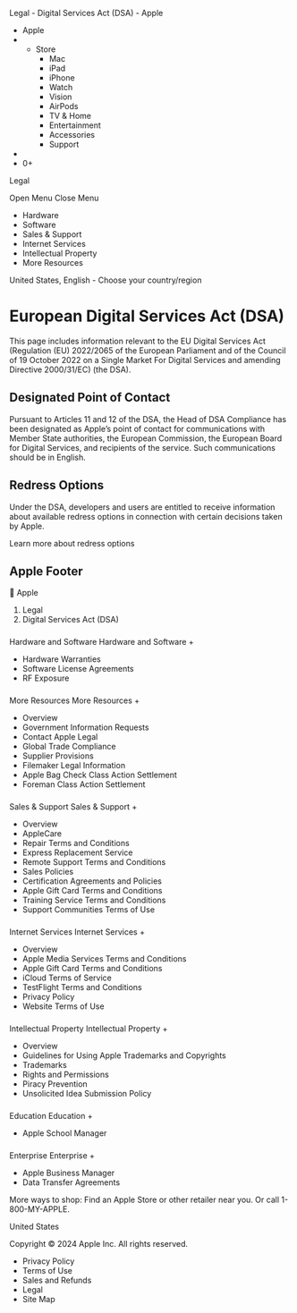 
Legal - Digital Services Act (DSA) - Apple

* Apple
* + Store
	+ Mac
	+ iPad
	+ iPhone
	+ Watch
	+ Vision
	+ AirPods
	+ TV & Home
	+ Entertainment
	+ Accessories
	+ Support
* 
* 0+

Legal

Open Menu
Close Menu
* Hardware
* Software
* Sales & Support
* Internet Services
* Intellectual Property
* More Resources

United States, English -  Choose your country/region

European Digital Services Act (DSA)
===================================

This page includes information relevant to the EU Digital Services Act (Regulation (EU) 2022/2065 of the European Parliament and of the Council of 19 October 2022 on a Single Market For Digital Services and amending Directive 2000/31/EC) (the DSA).

Designated Point of Contact
---------------------------

Pursuant to Articles 11 and 12 of the DSA, the Head of DSA Compliance has been designated as Apple’s point of contact for communications with Member State authorities, the European Commission, the European Board for Digital Services, and recipients of the service. Such communications should be in English.

Redress Options
---------------

Under the DSA, developers and users are entitled to receive information about available redress options in connection with certain decisions taken by Apple.

Learn more about redress options

Apple Footer
------------


Apple
1. Legal
2. Digital Services Act (DSA)

### 
Hardware and Software
Hardware and Software
+

* Hardware Warranties
* Software License Agreements
* RF Exposure

### 
More Resources
More Resources
+

* Overview
* Government Information Requests
* Contact Apple Legal
* Global Trade Compliance
* Supplier Provisions
* Filemaker Legal Information
* Apple Bag Check Class Action Settlement
* Foreman Class Action Settlement

### 
Sales & Support
Sales & Support
+

* Overview
* AppleCare
* Repair Terms and Conditions
* Express Replacement Service
* Remote Support Terms and Conditions
* Sales Policies
* Certification Agreements and Policies
* Apple Gift Card Terms and Conditions
* Training Service Terms and Conditions
* Support Communities Terms of Use

### 
Internet Services
Internet Services
+

* Overview
* Apple Media Services Terms and Conditions
* Apple Gift Card Terms and Conditions
* iCloud Terms of Service
* TestFlight Terms and Conditions
* Privacy Policy
* Website Terms of Use

### 
Intellectual Property
Intellectual Property
+

* Overview
* Guidelines for Using Apple Trademarks and Copyrights
* Trademarks
* Rights and Permissions
* Piracy Prevention
* Unsolicited Idea Submission Policy

### 
Education
Education
+

* Apple School Manager

### 
 Enterprise 
 Enterprise 
+

* Apple Business Manager
* Data Transfer Agreements

 More ways to shop: Find an Apple Store or other retailer near you. Or call 1-800-MY-APPLE.

United States

Copyright ©
 2024
 Apple Inc. All rights reserved.
* Privacy Policy
* Terms of Use
* Sales and Refunds
* Legal
* Site Map